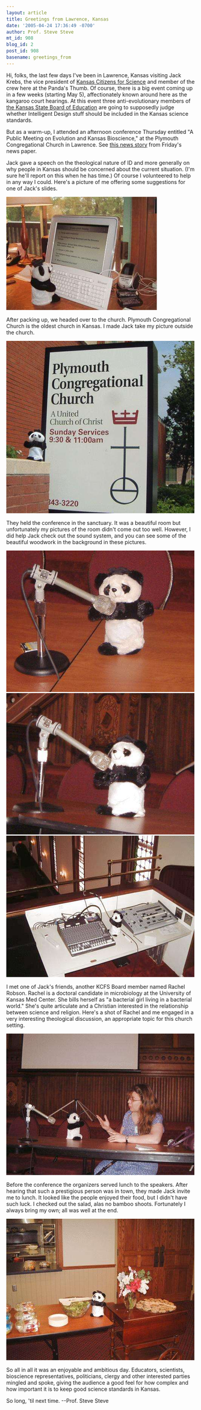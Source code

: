 ```yaml
---
layout: article
title: Greetings from Lawrence, Kansas
date: '2005-04-24 17:36:49 -0700'
author: Prof. Steve Steve
mt_id: 908
blog_id: 2
post_id: 908
basename: greetings_from
---
```

Hi, folks, the last few days I've been in Lawrence, Kansas visiting Jack Krebs, the vice president of [Kansas Citizens for Science](http://www.kcfs.org/) and member of the crew here at the Panda's Thumb.  Of course, there is a big event coming up in a few weeks (starting May 5), affectionately known around here as the kangaroo court hearings.  At this event three anti-evolutionary members of [the Kansas State Board of Education](http://www.ksde.org/commiss/bdaddr.html) are going to supposedly judge whether Intelligent Design stuff should be included in the Kansas science standards.

But as a warm-up, I attended an afternoon conference Thursday entitled "A Public Meeting on Evolution and Kansas Bioscience," at the Plymouth Congregational Church in Lawrence.  See [this news story](http://www.ljworld.com/section/citynews/story/202617) from Friday's news paper.

Jack gave a speech on the theological nature of ID and more generally on why people in Kansas should be concerned about the current situation.  (I'm sure he'll report on this when he has time.) Of course I volunteered to help in any way I could.  Here's a picture of me offering some suggestions for one of Jack's slides. 

<img src="/uploads/2005/speech_help.jpg" alt="" />

After packing up, we headed over to the church.  Plymouth Congregational Church is the oldest church in Kansas.  I made Jack take my picture outside the church.

<img src="/uploads/2005/church.jpg" alt="" />

They held the conference in the sanctuary.  It was a beautiful room but unfortunately my pictures of the room didn't come out too well.  However, I did help Jack check out the sound system, and you can see some of the beautiful woodwork in the background in these pictures.

<img src="/uploads/2005/speaking1.jpg" alt="" />

<img src="/uploads/2005/speaking2.jpg" alt="" />

<img src="/uploads/2005/sound_system.jpg" alt="" />

I met one of Jack's friends, another KCFS Board member named Rachel Robson.  Rachel is a doctoral candidate in microbiology at the University of Kansas Med Center.  She bills herself as "a bacterial girl living in a bacterial world."  She's quite articulate and a Christian interested in the relationship between science and religion.  Here's a shot of Rachel and me engaged in a very interesting theological discussion, an appropriate topic for this church setting.

<img src="/uploads/2005/rachel.jpg" alt="" />

Before the conference the organizers served lunch to the speakers.  After hearing that such a prestigious person was in town, they made Jack invite me to lunch.   It looked like the people enjoyed their food, but I didn't have such luck.  I checked out the salad, alas no bamboo shoots.  Fortunately I always bring my own; all was well at the end.

<img src="/uploads/2005/lunch.jpg" alt="" />

So all in all it was an enjoyable and ambitious day.  Educators, scientists, bioscience representatives, politicians, clergy and other interested parties mingled and spoke, giving the audience a good feel for how complex and how important it is to keep good science standards in Kansas.

So long, 'til next time.
--Prof. Steve Steve
